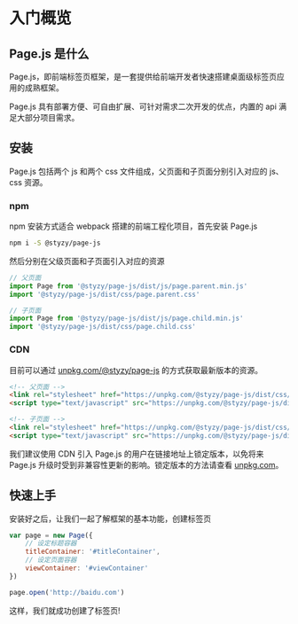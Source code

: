 # 入门概览

## Page.js 是什么

Page.js，即前端标签页框架，是一套提供给前端开发者快速搭建桌面级标签页应用的成熟框架。

Page.js 具有部署方便、可自由扩展、可针对需求二次开发的优点，内置的 api 满足大部分项目需求。

## 安装

Page.js 包括两个 js 和两个 css 文件组成，父页面和子页面分别引入对应的 js、css 资源。

### npm

npm 安装方式适合 webpack 搭建的前端工程化项目，首先安装 Page.js

```bash
npm i -S @styzy/page-js
```

然后分别在父级页面和子页面引入对应的资源

```javascript
// 父页面
import Page from '@styzy/page-js/dist/js/page.parent.min.js'
import '@styzy/page-js/dist/css/page.parent.css'

// 子页面
import Page from '@styzy/page-js/dist/js/page.child.min.js'
import '@styzy/page-js/dist/css/page.child.css'
```

### CDN

目前可以通过 [unpkg.com/@styzy/page-js](https://unpkg.com/@styzy/page-js/) 的方式获取最新版本的资源。

```html
<!-- 父页面 -->
<link rel="stylesheet" href="https://unpkg.com/@styzy/page-js/dist/css/page.parent.css" />
<script type="text/javascript" src="https://unpkg.com/@styzy/page-js/dist/js/page.parent.min.js"></script>

<!-- 子页面 -->
<link rel="stylesheet" href="https://unpkg.com/@styzy/page-js/dist/css/page.child.css" />
<script type="text/javascript" src="https://unpkg.com/@styzy/page-js/dist/js/page.child.min.js"></script>
```

我们建议使用 CDN 引入 Page.js 的用户在链接地址上锁定版本，以免将来 Page.js 升级时受到非兼容性更新的影响。锁定版本的方法请查看 [unpkg.com](https://unpkg.com/#/)。

## 快速上手

安装好之后，让我们一起了解框架的基本功能，创建标签页

```javascript
var page = new Page({
    // 设定标题容器
    titleContainer: '#titleContainer',
    // 设定页面容器
    viewContainer: '#viewContainer'
})

page.open('http://baidu.com')
```

这样，我们就成功创建了标签页!
